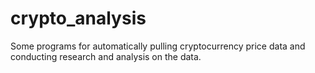 # crypto_analysis

Some programs for automatically pulling cryptocurrency price data and conducting research and analysis on the data.
